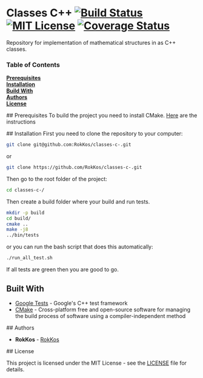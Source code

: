 # Classes C++ [![Build Status][travis-badge]][travis-link][![MIT License][license-badge]](LICENSE.md) [![Coverage Status][coveralls-badge]][coveralls-link]
Repository for implementation of mathematical structures in as C++ classes.

### Table of Contents

**[Prerequisites](#prereq)**  
**[Installation](#install)**  
**[Build With](#build)**  
**[Authors](#authors)**  
**[License](#license)**

##<a name="prereq"></a> Prerequisites
To build the project you need to install CMake. [Here](https://cmake.org/install/) are the instructions

##<a name="install"></a> Installation
First you need to clone the repository to your computer:
```bash
git clone git@github.com:RokKos/classes-c-.git
```
or
```bash
git clone https://github.com/RokKos/classes-c-.git
```

Then go to the root folder of the project:
```bash
cd classes-c-/
```

Then create a build folder where your build and run tests.
```bash
mkdir -p build
cd build/
cmake ..
make -j8
../bin/tests
```

or you can run the bash script that does this automatically:
```bash
./run_all_test.sh
```
If all tests are green then you are good to go.

## Built With
* [Google Tests](https://github.com/google/googletest) - Google's C++ test framework
* [CMake](https://cmake.org/) - Cross-platform free and open-source software for managing the build process of software using a compiler-independent method

##<a name="authors"></a> Authors

* **RokKos** - [RokKos](https://github.com/RokKos)

##<a name="license"></a> License

This project is licensed under the MIT License - see the [LICENSE](https://github.com/RokKos/classes-c-/blob/master/LICENSE) file for details.


[travis-badge]:    https://travis-ci.org/RokKos/classes-c-.svg?branch=master
[travis-link]:     https://travis-ci.org/RokKos/classes-c-
[license-badge]:   https://img.shields.io/badge/license-MIT-007EC7.svg
[coveralls-badge]: https://coveralls.io/repos/github/RokKos/classes-c-/badge.svg?branch=master
[coveralls-link]: https://coveralls.io/github/RokKos/classes-c-?branch=master
